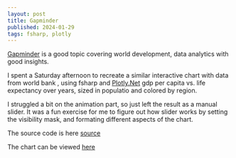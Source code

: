 ```yaml
---
layout: post
title: Gapminder
published: 2024-01-29
tags: fsharp, plotly
---
```


[Gapminder](https://www.gapminder.org/) is a good topic covering world development, data analytics with good insights.

I spent a Saturday afternoon to recreate a similar interactive chart with data from world bank [](https://data.worldbank.org/), using fsharp and [Plotly.Net](https://plotly.net/) gdp per capita vs. life expectancy over years, sized in populatio and colored by region. 

I struggled a bit on the animation part, so just left the result as a manual slider. It was a fun exercise for me to figure out how slider works by setting the visibility mask, and formating different aspects of the chart.

The source code is here [source](https://github.com/xqguo/Gapminder)

The chart can be viewed [here](/gapminder.html)
